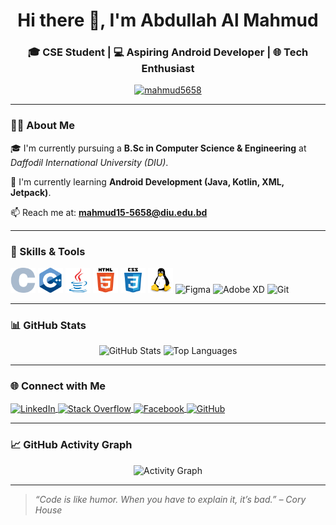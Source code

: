 <h1 align="center">Hi there 👋, I'm Abdullah Al Mahmud</h1>
<h3 align="center">🎓 CSE Student | 💻 Aspiring Android Developer | 🌐 Tech Enthusiast</h3>

<p align="center">
  <a href="https://github.com/mahmud5658">
    <img src="https://komarev.com/ghpvc/?username=mahmud5658&label=Profile%20views&color=0e75b6&style=flat" alt="mahmud5658" />
  </a>
</p>

---

### 🧑‍💻 About Me

🎓 I'm currently pursuing a **B.Sc in Computer Science & Engineering** at *Daffodil International University (DIU)*.

🌱 I'm currently learning **Android Development (Java, Kotlin, XML, Jetpack)**.

📫 Reach me at: **mahmud15-5658@diu.edu.bd**

---

### 🚀 Skills & Tools

<p align="left">
  <img src="https://raw.githubusercontent.com/devicons/devicon/master/icons/c/c-original.svg" alt="C" width="40" height="40"/> 
  <img src="https://raw.githubusercontent.com/devicons/devicon/master/icons/cplusplus/cplusplus-original.svg" alt="C++" width="40" height="40"/> 
  <img src="https://raw.githubusercontent.com/devicons/devicon/master/icons/java/java-original.svg" alt="Java" width="40" height="40"/>
  <img src="https://raw.githubusercontent.com/devicons/devicon/master/icons/html5/html5-original-wordmark.svg" alt="HTML" width="40" height="40"/> 
  <img src="https://raw.githubusercontent.com/devicons/devicon/master/icons/css3/css3-original-wordmark.svg" alt="CSS" width="40" height="40"/>
  <img src="https://raw.githubusercontent.com/devicons/devicon/master/icons/linux/linux-original.svg" alt="Linux" width="40" height="40"/>
  <img src="https://www.vectorlogo.zone/logos/figma/figma-icon.svg" alt="Figma" width="40" height="40"/>
  <img src="https://cdn.worldvectorlogo.com/logos/adobe-xd.svg" alt="Adobe XD" width="40" height="40"/>
  <img src="https://www.vectorlogo.zone/logos/git-scm/git-scm-icon.svg" alt="Git" width="40" height="40"/>
</p>

---

### 📊 GitHub Stats

<p align="center">
  <img src="https://github-readme-stats.vercel.app/api?username=mahmud5658&show_icons=true&theme=github_dark" alt="GitHub Stats" />
  <img src="https://github-readme-stats.vercel.app/api/top-langs/?username=mahmud5658&layout=compact&theme=github_dark" alt="Top Languages" />
</p>

---

### 🌐 Connect with Me

<p align="left">
  <a href="https://www.linkedin.com/in/abdullah-al-mahmud-873181236/" target="blank">
    <img align="center" src="https://cdn.jsdelivr.net/npm/simple-icons@v5/icons/linkedin.svg" alt="LinkedIn" height="30" width="30" />
  </a>
  <a href="https://stackoverflow.com/users/19112820/abdullah-al-mahmud" target="blank">
    <img align="center" src="https://cdn.jsdelivr.net/npm/simple-icons@v5/icons/stackoverflow.svg" alt="Stack Overflow" height="30" width="30" />
  </a>
  <a href="https://www.facebook.com/abdullahalmahmud5658/" target="blank">
    <img align="center" src="https://cdn.jsdelivr.net/npm/simple-icons@v5/icons/facebook.svg" alt="Facebook" height="30" width="30" />
  </a>
  <a href="https://github.com/mahmud5658" target="blank">
    <img align="center" src="https://cdn.jsdelivr.net/npm/simple-icons@v5/icons/github.svg" alt="GitHub" height="30" width="30" />
  </a>
</p>

---

### 📈 GitHub Activity Graph

<!-- You may need to set this up from: https://github.com/Ashutosh00710/github-readme-activity-graph -->
<p align="center">
  <img src="https://github-readme-activity-graph.cyclic.app/graph?username=mahmud5658&bg_color=1a1b27&color=ffffff&line=00bcd4&point=ffffff&area=true&hide_border=true" alt="Activity Graph" />
</p>

---

> *“Code is like humor. When you have to explain it, it’s bad.” – Cory House*

